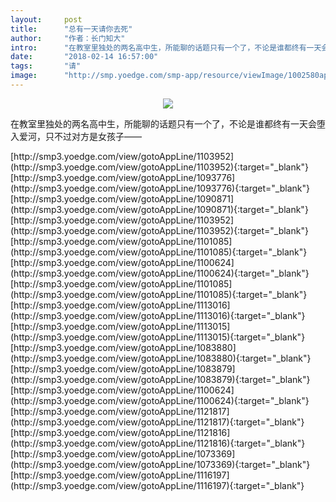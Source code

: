 ```yaml
---
layout:     post
title:      "总有一天请你去死"
author:     "作者：长门知大"
intro:      "在教室里独处的两名高中生，所能聊的话题只有一个了，不论是谁都终有一天会堕入爱河，只不过对方是女孩子——"
date:       "2018-02-14 16:57:00"
tags:       "请"
image:      "http://smp.yoedge.com/smp-app/resource/viewImage/1002580appline.png"
---
```

<div style="text-align: center">
<p><img src="http://smp.yoedge.com/smp-app/resource/viewImage/1002580appline.png"/></p>
</div>
<p class="post-meta">
<span>在教室里独处的两名高中生，所能聊的话题只有一个了，不论是谁都终有一天会堕入爱河，只不过对方是女孩子——</span>
</p>
[http://smp3.yoedge.com/view/gotoAppLine/1103952](http://smp3.yoedge.com/view/gotoAppLine/1103952){:target="_blank"}
[http://smp3.yoedge.com/view/gotoAppLine/1093776](http://smp3.yoedge.com/view/gotoAppLine/1093776){:target="_blank"}
[http://smp3.yoedge.com/view/gotoAppLine/1090871](http://smp3.yoedge.com/view/gotoAppLine/1090871){:target="_blank"}
[http://smp3.yoedge.com/view/gotoAppLine/1103952](http://smp3.yoedge.com/view/gotoAppLine/1103952){:target="_blank"}
[http://smp3.yoedge.com/view/gotoAppLine/1101085](http://smp3.yoedge.com/view/gotoAppLine/1101085){:target="_blank"}
[http://smp3.yoedge.com/view/gotoAppLine/1100624](http://smp3.yoedge.com/view/gotoAppLine/1100624){:target="_blank"}
[http://smp3.yoedge.com/view/gotoAppLine/1101085](http://smp3.yoedge.com/view/gotoAppLine/1101085){:target="_blank"}
[http://smp3.yoedge.com/view/gotoAppLine/1113016](http://smp3.yoedge.com/view/gotoAppLine/1113016){:target="_blank"}
[http://smp3.yoedge.com/view/gotoAppLine/1113015](http://smp3.yoedge.com/view/gotoAppLine/1113015){:target="_blank"}
[http://smp3.yoedge.com/view/gotoAppLine/1083880](http://smp3.yoedge.com/view/gotoAppLine/1083880){:target="_blank"}
[http://smp3.yoedge.com/view/gotoAppLine/1083879](http://smp3.yoedge.com/view/gotoAppLine/1083879){:target="_blank"}
[http://smp3.yoedge.com/view/gotoAppLine/1100624](http://smp3.yoedge.com/view/gotoAppLine/1100624){:target="_blank"}
[http://smp3.yoedge.com/view/gotoAppLine/1121817](http://smp3.yoedge.com/view/gotoAppLine/1121817){:target="_blank"}
[http://smp3.yoedge.com/view/gotoAppLine/1121816](http://smp3.yoedge.com/view/gotoAppLine/1121816){:target="_blank"}
[http://smp3.yoedge.com/view/gotoAppLine/1073369](http://smp3.yoedge.com/view/gotoAppLine/1073369){:target="_blank"}
[http://smp3.yoedge.com/view/gotoAppLine/1116197](http://smp3.yoedge.com/view/gotoAppLine/1116197){:target="_blank"}


